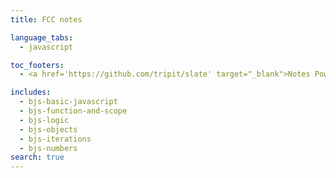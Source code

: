 ```yaml
---
title: FCC notes

language_tabs:
  - javascript

toc_footers:
  - <a href='https://github.com/tripit/slate' target="_blank">Notes Powered by Slate</a>

includes:
  - bjs-basic-javascript
  - bjs-function-and-scope
  - bjs-logic
  - bjs-objects
  - bjs-iterations
  - bjs-numbers
search: true
---
```


